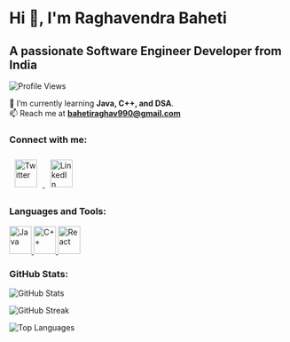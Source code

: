 # Hi 👋, I'm Raghavendra Baheti

## A passionate Software Engineer Developer from India

![Profile Views](https://komarev.com/ghpvc/?username=raghavendrabaheti&label=Profile%20views&color=0e75b6&style=flat)

🌱 I’m currently learning **Java, C++, and DSA**.  
📫 Reach me at **bahetiraghav990@gmail.com**

### Connect with me:
<a href="https://twitter.com/raghavb599039804" target="_blank">
    <img src="https://img.freepik.com/free-vector/new-2023-twitter-logo-x-icon-design_1017-45418.jpg" alt="Twitter" width="40" height="50" style="margin: 10px;"/>
</a>
<a href="https://www.linkedin.com/in/raghavendra-baheti-909109244" target="_blank">
    <img src="https://upload.wikimedia.org/wikipedia/commons/c/ca/LinkedIn_logo_initials.png" alt="LinkedIn" width="40" height="50" style="margin: 10px;"/>
</a>

### Languages and Tools:
<a href="https://www.java.com" target="_blank">
    <img src="https://upload.wikimedia.org/wikipedia/en/3/30/Java_programming_language_logo.svg" alt="Java" width="40" height="50"/>
</a>
<a href="https://www.cplusplus.com/" target="_blank">
    <img src="https://upload.wikimedia.org/wikipedia/commons/1/18/ISO_C%2B%2B_Logo.svg" alt="C++" width="40" height="50"/>
</a>
<a href="https://reactjs.org/" target="_blank">
    <img src="https://cdn.worldvectorlogo.com/logos/react-2.svg" alt="React" width="40" height="50"/>
</a>

### GitHub Stats:
![GitHub Stats](https://github-readme-stats.vercel.app/api?username=raghavendrabaheti&show_icons=true&theme=radical)

![GitHub Streak](https://github-readme-streak-stats.herokuapp.com/?user=raghavendrabaheti&theme=radical)

![Top Languages](https://github-readme-stats.vercel.app/api/top-langs?username=raghavendrabaheti&layout=compact&theme=radical)
